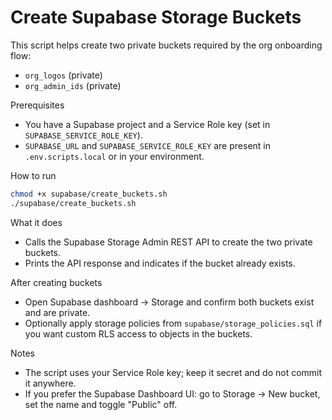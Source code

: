 # Create Supabase Storage Buckets

This script helps create two private buckets required by the org onboarding flow:

- `org_logos` (private)
- `org_admin_ids` (private)

Prerequisites

- You have a Supabase project and a Service Role key (set in `SUPABASE_SERVICE_ROLE_KEY`).
- `SUPABASE_URL` and `SUPABASE_SERVICE_ROLE_KEY` are present in `.env.scripts.local` or in your environment.

How to run

```bash
chmod +x supabase/create_buckets.sh
./supabase/create_buckets.sh
```

What it does

- Calls the Supabase Storage Admin REST API to create the two private buckets.
- Prints the API response and indicates if the bucket already exists.

After creating buckets

- Open Supabase dashboard → Storage and confirm both buckets exist and are private.
- Optionally apply storage policies from `supabase/storage_policies.sql` if you want custom RLS access to objects in the buckets.

Notes

- The script uses your Service Role key; keep it secret and do not commit it anywhere.
- If you prefer the Supabase Dashboard UI: go to Storage → New bucket, set the name and toggle "Public" off.
